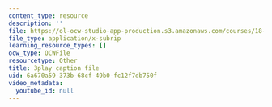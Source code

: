 ```yaml
---
content_type: resource
description: ''
file: https://ol-ocw-studio-app-production.s3.amazonaws.com/courses/18-06sc-linear-algebra-fall-2011/6a670a59373b68cf49b0fc12f7db750f_3cMyj8EKFGo.srt
file_type: application/x-subrip
learning_resource_types: []
ocw_type: OCWFile
resourcetype: Other
title: 3play caption file
uid: 6a670a59-373b-68cf-49b0-fc12f7db750f
video_metadata:
  youtube_id: null
---
```

